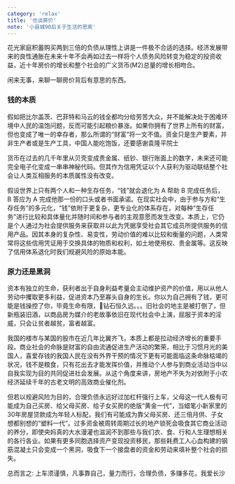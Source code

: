 ```yaml
---
category: 'relax'
title: '也谈房价'
note: '小县城90后关于生活的思索'
---
```


花光家庭积蓄购买两到三倍的负债从理性上讲是一件极不合适的选择。经济发展带来的良性通胀在未来十年不会再如过去一样将个人债务风险转变为稳定的投资收益，近十年房价的增长和整个社会的广义货币(M2)总量的增长相吻合。

闲来无事，来聊一聊房价背后有意思的东西。

### 钱的本质

假如把比尔盖茨、巴菲特和马云的钱全都均分给劳苦大众，并不能解决处于困难环境中人民的温饱问题，反而可能引起粮价暴涨。如果你拥有了世界上所有的财富，但也变成了唯一的幸存者，那么所谓的“财富”将一文不值。资金只是生产要素，并非生产者或是生产工具，中国人能吃饱饭，还要感谢袁隆平院士


货币在过去的几千年里从贝壳变成贵金属、纸钞、银行账面上的数字，未来还可能完全电子化变成一串串神秘代码。但其作为信用凭证以个人获利为驱动联结整个社会让人类互相服务的本质属性没有改变。


假设世界上只有两个人和一种生存任务，“钱”就会退化为 A 帮助 B 完成任务后，B 答应为 A 完成他那一份的口头或者书面承诺。在现实社会中，由于参与方和“生存任务”的多元化，“钱”依附于更复杂，更专业化的体系存在，对每种“生存任务”进行比较和具体量化并随时间和参与者的主观意愿而发生改变。本质上，它仍是个人通过为社会提供服务来获取并以此为凭据享受社会其它成员所提供服务的信用产品。因其本身的复杂性、易变性，劳动价值的难以比较和衡量的问题，人类常常将这些信用凭证用于交换具体的物质和权利，如土地使用权、贵金属等。这反映了信用体系退化时我们规避风险的原始本能。



### 原力还是黑洞


资本有独立的生命，获利者出于自身利益考量会主动维护资产的价值，用以从他人劳动中攫取更多利益，促进资本乃至寡头自身的生长。你以为自己拥有了钱，更可能是钱操控了你，毕竟生命有限，💎钻石恒久远。。。旧社会的地主是被打倒了，但新瓶装旧酒，以商品房为媒介的老故事依旧在现代社会中上演，屈服于资本的淫威，只会让贫者越贫，富者越富。



我国的楼市与某国的股市在近几年比翼齐飞，本质上都是拉动经济增长的重要手段。商业社会的命脉是财富的自由流通促进生产活动的繁荣，相比于习惯月光的美国人，喜爱存钱的我国人民在没有外界干预的情况下更有可能面临这条命脉枯竭的状况，钱不是粮食，只有花出去才能发挥价值，并推动个人参与到商业活动当中以自我实现为目的共同促进社会发展。从这个角度来讲，房地产不失为对依附于小农经济延续千年的古老文明的高效商业催化剂。



但若以规避风险为目的，合理负债永远好过加杠杆强行上车，父母这一代人极有可能成为自己买房、给父母买房、给子女买房的绝版“黄金一代”，当蜡笔小新家里的30年房屋贷款成为年轻人标配，我们有可能成为靠父母买房、还三倍月供、子女想都别想的“塑料一代”。过多资金被周转周期过长的地产锁死会吸食其它商业活动的养分，即使央妈真的大水漫灌也滋润不到那些与我们衣、食、行和人生理想相关的各行各业。如果有更多同胞选择资产变现投资移民，那些耗费工人心血构建的钢筋混凝土只会变成一个黑洞，吸食下一个接盘者的资金和劳动来填补整个社会的损失。



总而言之: 上车须谨慎，凡事靠自己，量力而行，合理负债，多赚多花，我爱长沙